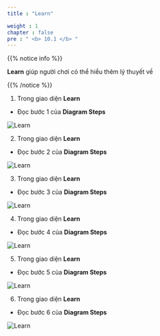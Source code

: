 ```yaml
---
title : "Learn"

weight : 1
chapter : false
pre : " <b> 10.1 </b> "
---
```


{{% notice info %}}

**Learn** giúp người chơi có thể hiểu thêm lý thuyết về 

{{% /notice %}}


1. Trong giao diện **Learn**

- Đọc bước 1 của **Diagram Steps**

![Learn](/images/10-database/10.1-learn/1-learn.png?width=90pc)

2. Trong giao diện **Learn**

- Đọc bước 2 của **Diagram Steps**

![Learn](/images/10-database/10.1-learn/2-learn.png?width=90pc)

3. Trong giao diện **Learn**

- Đọc bước 3 của **Diagram Steps**

![Learn](/images/10-database/10.1-learn/3-learn.png?width=90pc)

4. Trong giao diện **Learn**

- Đọc bước 4 của **Diagram Steps**

![Learn](/images/10-database/10.1-learn/4-learn.png?width=90pc)

5. Trong giao diện **Learn**

- Đọc bước 5 của **Diagram Steps**

![Learn](/images/10-database/10.1-learn/5-learn.png?width=90pc)

6. Trong giao diện **Learn**

- Đọc bước 6 của **Diagram Steps**

![Learn](/images/10-database/10.1-learn/6-learn.png?width=90pc)